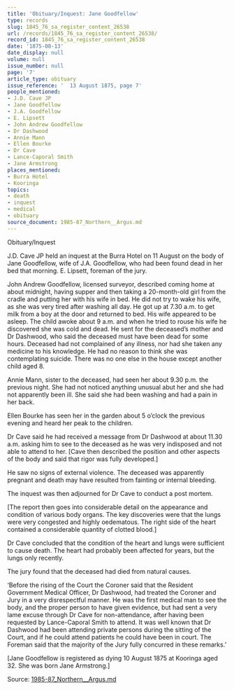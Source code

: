 ```yaml
---
title: 'Obituary/Inquest: Jane Goodfellow'
type: records
slug: 1845_76_sa_register_content_26538
url: /records/1845_76_sa_register_content_26538/
record_id: 1845_76_sa_register_content_26538
date: '1875-08-13'
date_display: null
volume: null
issue_number: null
page: '7'
article_type: obituary
issue_reference: '  13 August 1875, page 7'
people_mentioned:
- J.D. Cave JP
- Jane Goodfellow
- J.A. Goodfellow
- E. Lipsett
- John Andrew Goodfellow
- Dr Dashwood
- Annie Mann
- Ellen Bourke
- Dr Cave
- Lance-Caporal Smith
- Jane Armstrong
places_mentioned:
- Burra Hotel
- Kooringa
topics:
- death
- inquest
- medical
- obituary
source_document: 1985-87_Northern__Argus.md
---
```


  Obituary/Inquest
  
  J.D. Cave JP held an inquest at the Burra Hotel on 11 August on the body of Jane Goodfellow, wife of J.A. Goodfellow, who had been found dead in her bed that morning.  E. Lipsett, foreman of the jury.
  
  John Andrew Goodfellow, licensed surveyor, described coming home at about midnight, having supper and then taking a 20-month-old girl from the cradle and putting her with his wife in bed.  He did not try to wake his wife, as she was very tired after washing all day.  He got up at 7.30 a.m. to get milk from a boy at the door and returned to bed.  His wife appeared to be asleep.  The child awoke about 9 a.m. and when he tried to rouse his wife he discovered she was cold and dead.  He sent for the deceased’s mother and Dr Dashwood, who said the deceased must have been dead for some hours.  Deceased had not complained of any illness, nor had she taken any medicine to his knowledge.  He had no reason to think she was contemplating suicide.  There was no one else in the house except another child aged 8.
  
  Annie Mann, sister to the deceased, had seen her about 9.30 p.m. the previous night.  She had not noticed anything unusual abut her and she had not apparently been ill.  She said she had been washing and had a pain in her back.
  
  Ellen Bourke has seen her in the garden about 5 o’clock the previous evening and heard her peak to the children.
  
  Dr Cave said he had received a message from Dr Dashwood at about 11.30 a.m. asking him to see to the deceased as he was very indisposed and not able to attend to her.  [Cave then described the position and other aspects of the body and said that rigor was fully developed.]
  
  He saw no signs of external violence.  The deceased was apparently pregnant and death may have resulted from fainting or internal bleeding.
  
  The inquest was then adjourned for Dr Cave to conduct a post mortem.
  
  [The report then goes into considerable detail on the appearance and condition of various body organs.  The key discoveries were that the lungs were very congested and highly oedematous.  The right side of the heart contained a considerable quantity of clotted blood.]
  
  Dr Cave concluded that the condition of the heart and lungs were sufficient to cause death.  The heart had probably been affected for years, but the lungs only recently.
  
  The jury found that the deceased had died from natural causes.
  
  ‘Before the rising of the Court the Coroner said that the Resident Government Medical Officer, Dr Dashwood, had treated the Coroner and Jury in a very disrespectful manner.  He was the first medical man to see the body, and the proper person to have given evidence, but had sent a very lame excuse through Dr Cave for non-attendance, after having been requested by Lance-Caporal Smith to attend.  It was well known that Dr Dashwood had been attending private persons during the sitting of the Court, and if he could attend patients he could have been in court.  The Foreman said that the majority of the Jury fully concurred in these remarks.’
  
  [Jane Goodfellow is registered as dying 10 August 1875 at Kooringa aged 32.  She was born Jane Armstrong.]

Source: [1985-87_Northern__Argus.md](/downloads/markdown/1985-87_Northern__Argus.md)
